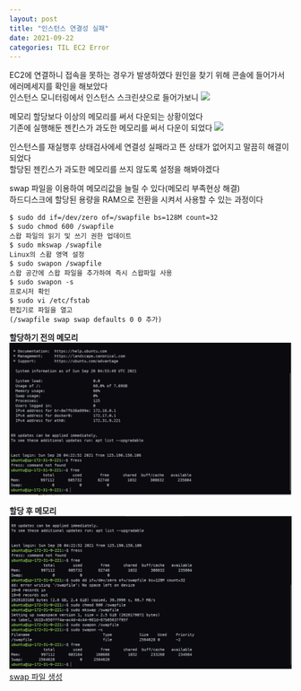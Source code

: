 ```yaml
---
layout: post
title: "인스턴스 연결성 실패"
date: 2021-09-22
categories: TIL EC2 Error
---
```


EC2에 연결하니 접속을 못하는 경우가 발생하였다
원인을 찾기 위해 콘솔에 들어가서 에러메세지를 확인을 해보았다  
인스턴스 모니터링에서 인스턴스 스크린샷으로 들어가보니
![](https://raw.githubusercontent.com/Action2theFuture/Action2theFuture.github.io/main/_posts/Images/instance.png)

메모리 할당보다 이상의 메모리를 써서 다운되는 상황이었다  
기존에 실행해둔 젠킨스가 과도한 메모리를 써서 다운이 되었다
![](https://raw.githubusercontent.com/Action2theFuture/Action2theFuture.github.io/main/_posts/Images/instancesuccess.png)

인스턴스를 재실행후 상태검사에세 연결성 실패라고 뜬 상태가 없어지고 말끔히 해결이 되었다  
할당된 젠킨스가 과도한 메모리를 쓰지 않도록 설정을 해봐야겠다

swap 파일을 이용하여 메모리값을 늘릴 수 있다(메모리 부족현상 해결)  
하드디스크에 할당된 용량을 RAM으로 전환을 시켜서 사용할 수 있는 과정이다

```
$ sudo dd if=/dev/zero of=/swapfile bs=128M count=32
$ sudo chmod 600 /swapfile
스왑 파일의 읽기 및 쓰기 권한 업데이트
$ sudo mkswap /swapfile
Linux의 스홥 영역 설정
$ sudo swapon /swapfile
스왑 공간에 스왑 파일을 추가하여 즉시 스왑파일 사용
$ sudo swapon -s
프로시저 확인
$ sudo vi /etc/fstab
편집기로 파일을 열고
(/swapfile swap swap defaults 0 0 추가)
```

**할당하기 전의 메모리**
![](https://raw.githubusercontent.com/Action2theFuture/Action2theFuture.github.io/main/_posts/Images/free.png)

**할당 후 메모리**
![](https://raw.githubusercontent.com/Action2theFuture/Action2theFuture.github.io/main/_posts/Images/free3.png)
[swap 파일 생성](https://aws.amazon.com/ko/premiumsupport/knowledge-center/ec2-memory-swap-file/)
